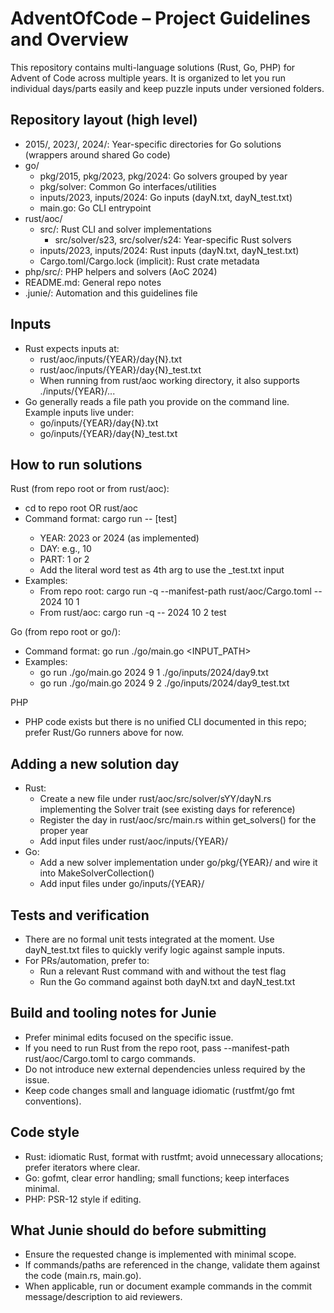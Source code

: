 # AdventOfCode – Project Guidelines and Overview

This repository contains multi-language solutions (Rust, Go, PHP) for Advent of Code across multiple years. It is organized to let you run individual days/parts easily and keep puzzle inputs under versioned folders.

## Repository layout (high level)
- 2015/, 2023/, 2024/: Year-specific directories for Go solutions (wrappers around shared Go code)
- go/
  - pkg/2015, pkg/2023, pkg/2024: Go solvers grouped by year
  - pkg/solver: Common Go interfaces/utilities
  - inputs/2023, inputs/2024: Go inputs (dayN.txt, dayN_test.txt)
  - main.go: Go CLI entrypoint
- rust/aoc/
  - src/: Rust CLI and solver implementations
    - src/solver/s23, src/solver/s24: Year-specific Rust solvers
  - inputs/2023, inputs/2024: Rust inputs (dayN.txt, dayN_test.txt)
  - Cargo.toml/Cargo.lock (implicit): Rust crate metadata
- php/src/: PHP helpers and solvers (AoC 2024)
- README.md: General repo notes
- .junie/: Automation and this guidelines file

## Inputs
- Rust expects inputs at:
  - rust/aoc/inputs/{YEAR}/day{N}.txt
  - rust/aoc/inputs/{YEAR}/day{N}_test.txt
  - When running from rust/aoc working directory, it also supports ./inputs/{YEAR}/...
- Go generally reads a file path you provide on the command line. Example inputs live under:
  - go/inputs/{YEAR}/day{N}.txt
  - go/inputs/{YEAR}/day{N}_test.txt

## How to run solutions

Rust (from repo root or from rust/aoc):
- cd to repo root OR rust/aoc
- Command format: cargo run -- <YEAR> <DAY> <PART> [test]
  - YEAR: 2023 or 2024 (as implemented)
  - DAY: e.g., 10
  - PART: 1 or 2
  - Add the literal word test as 4th arg to use the _test.txt input
- Examples:
  - From repo root: cargo run -q --manifest-path rust/aoc/Cargo.toml -- 2024 10 1
  - From rust/aoc: cargo run -q -- 2024 10 2 test

Go (from repo root or go/):
- Command format: go run ./go/main.go <YEAR> <DAY> <PART> <INPUT_PATH>
- Examples:
  - go run ./go/main.go 2024 9 1 ./go/inputs/2024/day9.txt
  - go run ./go/main.go 2024 9 2 ./go/inputs/2024/day9_test.txt

PHP
- PHP code exists but there is no unified CLI documented in this repo; prefer Rust/Go runners above for now.

## Adding a new solution day
- Rust:
  - Create a new file under rust/aoc/src/solver/sYY/dayN.rs implementing the Solver trait (see existing days for reference)
  - Register the day in rust/aoc/src/main.rs within get_solvers() for the proper year
  - Add input files under rust/aoc/inputs/{YEAR}/
- Go:
  - Add a new solver implementation under go/pkg/{YEAR}/ and wire it into MakeSolverCollection()
  - Add input files under go/inputs/{YEAR}/

## Tests and verification
- There are no formal unit tests integrated at the moment. Use dayN_test.txt files to quickly verify logic against sample inputs.
- For PRs/automation, prefer to:
  - Run a relevant Rust command with and without the test flag
  - Run the Go command against both dayN.txt and dayN_test.txt

## Build and tooling notes for Junie
- Prefer minimal edits focused on the specific issue.
- If you need to run Rust from the repo root, pass --manifest-path rust/aoc/Cargo.toml to cargo commands.
- Do not introduce new external dependencies unless required by the issue.
- Keep code changes small and language idiomatic (rustfmt/go fmt conventions).

## Code style
- Rust: idiomatic Rust, format with rustfmt; avoid unnecessary allocations; prefer iterators where clear.
- Go: gofmt, clear error handling; small functions; keep interfaces minimal.
- PHP: PSR-12 style if editing.

## What Junie should do before submitting
- Ensure the requested change is implemented with minimal scope.
- If commands/paths are referenced in the change, validate them against the code (main.rs, main.go).
- When applicable, run or document example commands in the commit message/description to aid reviewers.
